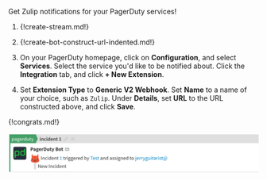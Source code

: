Get Zulip notifications for your PagerDuty services!

1. {!create-stream.md!}

1. {!create-bot-construct-url-indented.md!}

1. On your PagerDuty homepage, click on **Configuration**, and
   select **Services**. Select the service you'd like to be notified
   about. Click the **Integration** tab, and click **+ New Extension**.

1. Set **Extension Type** to **Generic V2 Webhook**. Set **Name** to a name
   of your choice, such as `Zulip`. Under **Details**, set **URL** to the
   URL constructed above, and click **Save**.

{!congrats.md!}

![](/static/images/integrations/pagerduty/001.png)
